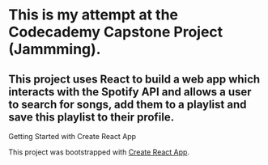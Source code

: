 # This is my attempt at the Codecademy Capstone Project (Jammming).
## This project uses React to build a web app which interacts with the Spotify API and allows a user to search for songs, add them to a playlist and save this playlist to their profile.


Getting Started with Create React App

This project was bootstrapped with [Create React App](https://github.com/facebook/create-react-app).
